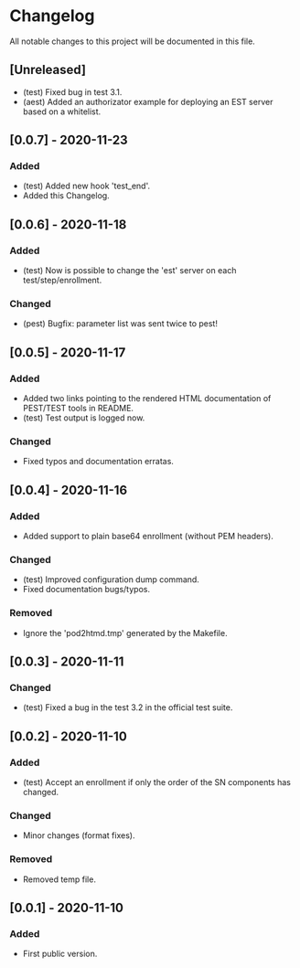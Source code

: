 # Changelog

All notable changes to this project will be documented in this file.

## [Unreleased]

- (test) Fixed bug in test 3.1.
- (aest) Added an authorizator example for deploying an EST server based on a
  whitelist.

## [0.0.7] - 2020-11-23

### Added

- (test) Added new hook 'test_end'.
- Added this Changelog.

## [0.0.6] - 2020-11-18

### Added

- (test) Now is possible to change the 'est' server on each
test/step/enrollment.

### Changed

- (pest) Bugfix: parameter list was sent twice to pest!

## [0.0.5] - 2020-11-17

### Added

- Added two links pointing to the rendered HTML documentation of PEST/TEST
tools in README.
- (test) Test output is logged now.

### Changed

- Fixed typos and documentation erratas.

## [0.0.4] - 2020-11-16

### Added

- Added support to plain base64 enrollment (without PEM headers).

### Changed

- (test) Improved configuration dump command.
- Fixed documentation bugs/typos.

### Removed

- Ignore the 'pod2htmd.tmp' generated by the Makefile.

## [0.0.3] - 2020-11-11

### Changed

- (test) Fixed a bug in the test 3.2 in the official test suite.

## [0.0.2] - 2020-11-10

### Added

- (test) Accept an enrollment if only the order of the SN components has
changed.

### Changed

- Minor changes (format fixes).

### Removed

- Removed temp file.

## [0.0.1] - 2020-11-10

### Added

- First public version.
